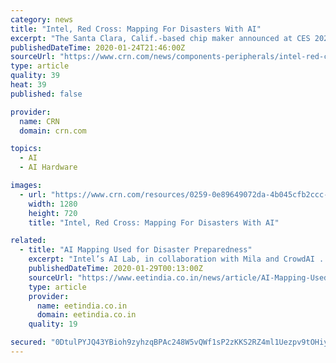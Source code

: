 ```yaml
---
category: news
title: "Intel, Red Cross: Mapping For Disasters With AI"
excerpt: "The Santa Clara, Calif.-based chip maker announced at CES 2020 the collaboration is using artificial intelligence to help identify previously unmapped bridges, roads and cities on satellite images of developing regions such as Uganda. Intel’s AI Platforms Group Product Manager Matt Beale told CRN, “Unfortunately, while a place like the ..."
publishedDateTime: 2020-01-24T21:46:00Z
sourceUrl: "https://www.crn.com/news/components-peripherals/intel-red-cross-mapping-for-disasters-with-ai"
type: article
quality: 39
heat: 39
published: false

provider:
  name: CRN
  domain: crn.com

topics:
  - AI
  - AI Hardware

images:
  - url: "https://www.crn.com/resources/0259-0e89649072da-4b045cfb2ccc-1000/intel_red_cross_turning_to_ai_when_disaster_strikes.jpeg"
    width: 1280
    height: 720
    title: "Intel, Red Cross: Mapping For Disasters With AI"

related:
  - title: "AI Mapping Used for Disaster Preparedness"
    excerpt: "Intel’s AI Lab, in collaboration with Mila and CrowdAI ... Bastidas said that these processors were chosen for their giant size; satellite images are often 1,024 square pixels, and it was desirable for the chip to process an entire image at once. According to Bastidas, the next steps for the project may include the generation of models ..."
    publishedDateTime: 2020-01-29T00:13:00Z
    sourceUrl: "https://www.eetindia.co.in/news/article/AI-Mapping-Used-for-Disaster-Preparedness"
    type: article
    provider:
      name: eetindia.co.in
      domain: eetindia.co.in
    quality: 19

secured: "0DtulPYJQ43YBioh9zyhzqBPAc248W5vQWf1sP2zKKS2RZ4ml1Uezpv9tOHiyOGW11FKchq4QFGNQq1wDk4rHoDnBNmA/1FjvZSd1ROMhMQV0CJ8HpOf9V63DR5MZGJXYVwIpmEsYwed29MAp0wzARuseJysobjy77y+8WoE1WryrvzfuvPuuXpt/sNGqxUCpfQu0K6wPt3Rml2lV5KpQrrO+JH/Fvd0iED00h5gBWTMJ1gc5GGU8PwfFW3JpxfqhnSFH4rvKwXkfANRQKeRt0JZEkAFPfYO+nMpP91vwUGjakAPpE56b48T+g0vcbXVkWfA9bFiUzqbgojEA7nJG40nT3qmp7h7AS/Gsd23+fct2cM3Lp5FkQyKP9k6q7UsUJuDZyB6fnmHjVcudrCoSLaqFVeX+OOMNGed4Bc2MR6Hd16yAIeL02XOhB/ZjVcg2qphTggusnRE9ipBvQwUqn14arUfzGACuMvRYeOOyjM=;4qyTUcN28q86pTtnHqUHUQ=="
---
```


